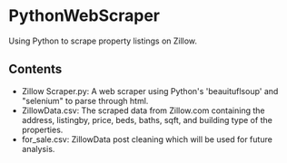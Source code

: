 # PythonWebScraper
Using Python to scrape property listings on Zillow. 

## Contents
* Zillow Scraper.py: A web scraper using Python's 'beauituflsoup' and "selenium" to parse through html. 
* ZillowData.csv: The scraped data from Zillow.com containing the address, listingby, price, beds, baths, sqft, and building type of the properties. 
* for_sale.csv: ZillowData post cleaning which will be used for future analysis. 
